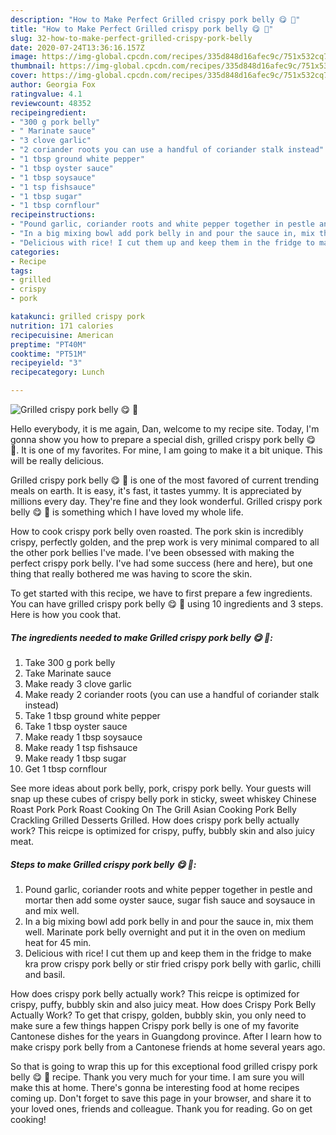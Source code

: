 ```yaml
---
description: "How to Make Perfect Grilled crispy pork belly 😋 🐷"
title: "How to Make Perfect Grilled crispy pork belly 😋 🐷"
slug: 32-how-to-make-perfect-grilled-crispy-pork-belly
date: 2020-07-24T13:36:16.157Z
image: https://img-global.cpcdn.com/recipes/335d848d16afec9c/751x532cq70/grilled-crispy-pork-belly-😋-🐷-recipe-main-photo.jpg
thumbnail: https://img-global.cpcdn.com/recipes/335d848d16afec9c/751x532cq70/grilled-crispy-pork-belly-😋-🐷-recipe-main-photo.jpg
cover: https://img-global.cpcdn.com/recipes/335d848d16afec9c/751x532cq70/grilled-crispy-pork-belly-😋-🐷-recipe-main-photo.jpg
author: Georgia Fox
ratingvalue: 4.1
reviewcount: 48352
recipeingredient:
- "300 g pork belly"
- " Marinate sauce"
- "3 clove garlic"
- "2 coriander roots you can use a handful of coriander stalk instead"
- "1 tbsp ground white pepper"
- "1 tbsp oyster sauce"
- "1 tbsp soysauce"
- "1 tsp fishsauce"
- "1 tbsp sugar"
- "1 tbsp cornflour"
recipeinstructions:
- "Pound garlic, coriander roots and white pepper together in pestle and mortar then add some oyster sauce, sugar fish sauce and soysauce in and mix well."
- "In a big mixing bowl add pork belly in and pour the sauce in, mix them well. Marinate pork belly overnight and put it in the oven on medium heat for 45 min."
- "Delicious with rice! I cut them up and keep them in the fridge to make kra prow crispy pork belly or stir fried crispy pork belly with garlic, chilli and basil."
categories:
- Recipe
tags:
- grilled
- crispy
- pork

katakunci: grilled crispy pork 
nutrition: 171 calories
recipecuisine: American
preptime: "PT40M"
cooktime: "PT51M"
recipeyield: "3"
recipecategory: Lunch

---
```



![Grilled crispy pork belly 😋 🐷](https://img-global.cpcdn.com/recipes/335d848d16afec9c/751x532cq70/grilled-crispy-pork-belly-😋-🐷-recipe-main-photo.jpg)

Hello everybody, it is me again, Dan, welcome to my recipe site. Today, I'm gonna show you how to prepare a special dish, grilled crispy pork belly 😋 🐷. It is one of my favorites. For mine, I am going to make it a bit unique. This will be really delicious.

Grilled crispy pork belly 😋 🐷 is one of the most favored of current trending meals on earth. It is easy, it's fast, it tastes yummy. It is appreciated by millions every day. They're fine and they look wonderful. Grilled crispy pork belly 😋 🐷 is something which I have loved my whole life.

How to cook crispy pork belly oven roasted. The pork skin is incredibly crispy, perfectly golden, and the prep work is very minimal compared to all the other pork bellies I&#39;ve made. I&#39;ve been obsessed with making the perfect crispy pork belly. I&#39;ve had some success (here and here), but one thing that really bothered me was having to score the skin.


To get started with this recipe, we have to first prepare a few ingredients. You can have grilled crispy pork belly 😋 🐷 using 10 ingredients and 3 steps. Here is how you cook that.

<!--inarticleads1-->

##### The ingredients needed to make Grilled crispy pork belly 😋 🐷:

1. Take 300 g pork belly
1. Take  Marinate sauce
1. Make ready 3 clove garlic
1. Make ready 2 coriander roots (you can use a handful of coriander stalk instead)
1. Take 1 tbsp ground white pepper
1. Take 1 tbsp oyster sauce
1. Make ready 1 tbsp soysauce
1. Make ready 1 tsp fishsauce
1. Make ready 1 tbsp sugar
1. Get 1 tbsp cornflour


See more ideas about pork belly, pork, crispy pork belly. Your guests will snap up these cubes of crispy belly pork in sticky, sweet whiskey Chinese Roast Pork Pork Roast Cooking On The Grill Asian Cooking Pork Belly Crackling Grilled Desserts Grilled. How does crispy pork belly actually work? This reicpe is optimized for crispy, puffy, bubbly skin and also juicy meat. 

<!--inarticleads2-->

##### Steps to make Grilled crispy pork belly 😋 🐷:

1. Pound garlic, coriander roots and white pepper together in pestle and mortar then add some oyster sauce, sugar fish sauce and soysauce in and mix well.
1. In a big mixing bowl add pork belly in and pour the sauce in, mix them well. Marinate pork belly overnight and put it in the oven on medium heat for 45 min.
1. Delicious with rice! I cut them up and keep them in the fridge to make kra prow crispy pork belly or stir fried crispy pork belly with garlic, chilli and basil.


How does crispy pork belly actually work? This reicpe is optimized for crispy, puffy, bubbly skin and also juicy meat. How does Crispy Pork Belly Actually Work? To get that crispy, golden, bubbly skin, you only need to make sure a few things happen Crispy pork belly is one of my favorite Cantonese dishes for the years in Guangdong province. After I learn how to make crispy pork belly from a Cantonese friends at home several years ago. 

So that is going to wrap this up for this exceptional food grilled crispy pork belly 😋 🐷 recipe. Thank you very much for your time. I am sure you will make this at home. There's gonna be interesting food at home recipes coming up. Don't forget to save this page in your browser, and share it to your loved ones, friends and colleague. Thank you for reading. Go on get cooking!
